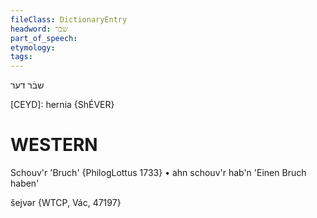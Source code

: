 ```yaml
---
fileClass: DictionaryEntry
headword: שבֿר
part_of_speech: 
etymology: 
tags: 
---
```

שבֿר
דער

[CEYD]:
hernia {ShÉVER}

WESTERN
========

Schouv'r 'Bruch' {PhilogLottus 1733}
	•	ahn schouv'r hab'n 'Einen Bruch haben'

šejvər {WTCP, Vác, 47197}